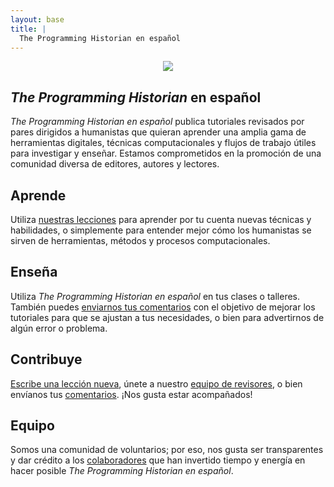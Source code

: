 ```yaml
---
layout: base
title: |
  The Programming Historian en español
---
```

<div class="container" style="text-align:center">
	<img class="home-image" src="{{ site.baseurl }}/images/about.png" />
</div>

<div class="home-block">
	<div class="container">
	<h2><i>The Programming Historian</i> en español</h2>
	<p><i>The Programming Historian en español</i> publica tutoriales revisados por pares dirigidos a humanistas que quieran aprender  una amplia gama de herramientas digitales, técnicas computacionales y flujos de trabajo útiles para investigar y enseñar. Estamos comprometidos en la promoción de una comunidad diversa de editores, autores y lectores.</p>
	</div>
</div>

<div class="home-block  home-stripe-1">
<div class="container">
<h2>Aprende</h2>
<p>Utiliza <a href="{{ site.baseurl }}/es/lecciones/">nuestras lecciones</a> para aprender por tu cuenta nuevas técnicas y habilidades, o simplemente para entender mejor cómo los humanistas se sirven de herramientas, métodos y procesos computacionales.</p>
</div>
</div>

<div class="home-block ">
<div class="container">
<h2>Enseña</h2>
<p>Utiliza <i>The Programming Historian en español</i> en tus clases o talleres. También puedes <a href="retroalimentacion.html">enviarnos tus comentarios</a> con el objetivo de mejorar los tutoriales para que se ajustan a tus necesidades, o bien para advertirnos de algún error o problema.</p>
</div>
</div>

<div class="home-block home-stripe-2">
<div class="container">
<h2>Contribuye</h2>
<p><a href="{{ site.baseurl }}/es/guia-para-autores.html">Escribe una lección nueva</a>, únete a nuestro <a href="guia-para-revisores">equipo de revisores</a>, o bien envíanos tus <a href="retroalimentacion.html">comentarios</a>. ¡Nos gusta estar acompañados!</p>
</div>
</div>

<div class="home-block">
<div class="container">
<h2>Equipo</h2>
<p>Somos una comunidad de voluntarios; por eso, nos gusta ser transparentes y dar crédito a los <a href="equipo-de-proyecto.html">colaboradores</a> que han invertido tiempo y energía en hacer posible <i>The Programming Historian en español</i>.</p>
</div>
</div>
